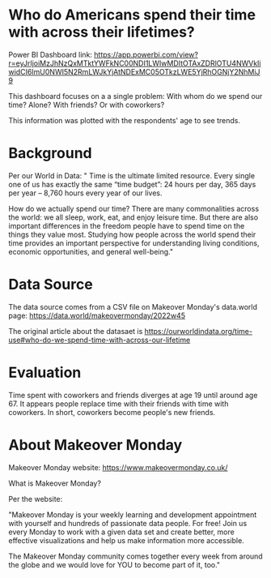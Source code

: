 # Who do Americans spend their time with across their lifetimes? 

Power BI Dashboard link: https://app.powerbi.com/view?r=eyJrIjoiMzJhNzQxMTktYWFkNC00NDI1LWIwMDItOTAxZDRlOTU4NWVkIiwidCI6ImU0NWI5N2RmLWJkYjAtNDExMC05OTkzLWE5YjRhOGNjY2NhMiJ9

This dashboard focuses on a a single problem: With whom do we spend our time? Alone? With friends? Or with coworkers? 

This information was plotted with the respondents' age to see trends.


# Background

Per our World in Data: " Time is the ultimate limited resource. Every single one of us has exactly the same “time budget”: 24 hours per day, 365 days per year – 8,760 hours every year of our lives.

How do we actually spend our time? There are many commonalities across the world: we all sleep, work, eat, and enjoy leisure time. But there are also important differences in the freedom people have to spend time on the things they value most. Studying how people across the world spend their time provides an important perspective for understanding living conditions, economic opportunities, and general well-being."

# Data Source

The data source comes from a CSV file on Makeover Monday's data.world page: 
https://data.world/makeovermonday/2022w45

The original article about the datasaet is https://ourworldindata.org/time-use#who-do-we-spend-time-with-across-our-lifetime

# Evaluation 

Time spent with coworkers and friends diverges at age 19 until around age 67. It appears people replace time with their friends with time with coworkers. In short, coworkers become people's new friends. 


# About Makeover Monday

Makeover Monday website: https://www.makeovermonday.co.uk/

What is Makeover Monday?

Per the website:

"Makeover Monday is your weekly learning and development appointment with yourself and hundreds of passionate data people. For free! Join us every Monday to work with a given data set and create better, more effective visualizations and help us make information more accessible.

The Makeover Monday community comes together every week from around the globe and we would love for YOU to become part of it, too."

